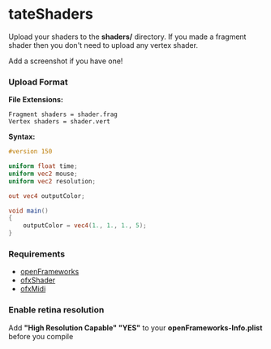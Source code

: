 # tateShaders

Upload your shaders to the **shaders/** directory. If you made a fragment shader then you don't need to upload any vertex shader.

Add a screenshot if you have one!

### Upload Format

**File Extensions:**

```
Fragment shaders = shader.frag  
Vertex shaders = shader.vert
```

**Syntax:**

```glsl
#version 150

uniform float time;
uniform vec2 mouse;
uniform vec2 resolution;

out vec4 outputColor;

void main()
{ 
    outputColor = vec4(1., 1., 1., 5);
}
```

### Requirements

- [openFrameworks](https://github.com/openframeworks/openFrameworks)
- [ofxShader](https://github.com/patriciogonzalezvivo/ofxShader)
- [ofxMidi](https://github.com/danomatika/ofxMidi)

### Enable retina resolution
Add **"High Resolution Capable" "YES"** to your **openFrameworks-Info.plist** before you compile
